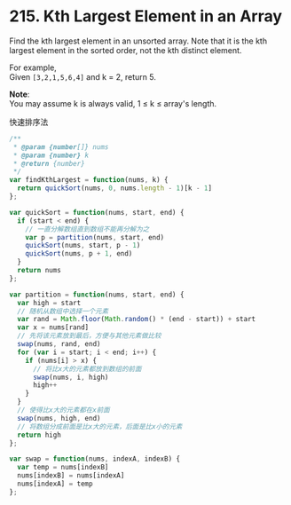 # 215. Kth Largest Element in an Array

Find the kth largest element in an unsorted array. Note that it is the kth largest element in the sorted order, not the kth distinct element.

For example,  
Given `[3,2,1,5,6,4]` and k = 2, return 5.

**Note**:  
You may assume k is always valid, 1 ≤ k ≤ array's length.

快速排序法

```javascript
/**
 * @param {number[]} nums
 * @param {number} k
 * @return {number}
 */
var findKthLargest = function(nums, k) {
  return quickSort(nums, 0, nums.length - 1)[k - 1]
};

var quickSort = function(nums, start, end) {
  if (start < end) {
    // 一直分解数组直到数组不能再分解为之
    var p = partition(nums, start, end)
    quickSort(nums, start, p - 1)
    quickSort(nums, p + 1, end)
  }
  return nums
};

var partition = function(nums, start, end) {
  var high = start
  // 随机从数组中选择一个元素
  var rand = Math.floor(Math.random() * (end - start)) + start
  var x = nums[rand]
  // 先将该元素放到最后，方便与其他元素做比较
  swap(nums, rand, end)
  for (var i = start; i < end; i++) {
    if (nums[i] > x) {
      // 将比x大的元素都放到数组的前面
      swap(nums, i, high)
      high++
    }
  }
  // 使得比x大的元素都在x前面
  swap(nums, high, end)
  // 将数组分成前面是比x大的元素，后面是比x小的元素
  return high
};

var swap = function(nums, indexA, indexB) {
  var temp = nums[indexB]
  nums[indexB] = nums[indexA]
  nums[indexA] = temp
};
```
